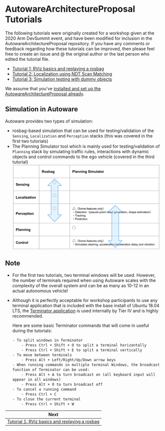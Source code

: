 # AutowareArchitectureProposal Tutorials

The following tutorials were originally created for a workshop given at the 2020 Arm DevSummit event, and have been modified for inclusion in the AutowareArchitectureProposal repository. If you have any comments or feedback regarding how these tutorials can be improved, then please feel free to create an issue and @ the original author or the last person who edited the tutorial file.

- [Tutorial 1: RViz basics and replaying a rosbag](1_rosbag.md)
- [Tutorial 2: Localization using NDT Scan Matching](2_localization.md)
- [Tutorial 3: Simulation testing with dummy objects](3_simulation.md)

We assume that you've [installed and set up the AutowareArchitectureProposal already](https://github.com/tier4/AutowareArchitectureProposal.proj#autoware-setup).

## Simulation in Autoware

Autoware provides two types of simulation:

- rosbag-based simulation that can be used for testing/validation of the `Sensing`, `Localization` and `Perception` stacks (this was covered in the first two tutorials)
- The Planning Simulator tool which is mainly used for testing/validation of `Planning` stack by simulating traffic rules, interactions with dynamic objects and control commands to the ego vehicle (covered in the third tutorial)
![sim](images/ex0/autoware_simulation_types.png)

## Note

- For the first two tutorials, two terminal windows will be used. However, the number of terminals required when using Autoware scales with the complexity of the overall system and can be as many as 10-12 in an actual autonomous vehicle!
- Although it is perfectly acceptable for workshop participants to use any terminal application that is included with the base install of Ubuntu 18.04 LTS, the [Terminator application](https://gnometerminator.blogspot.com/p/introduction.html) is used internally by Tier IV and is highly recommended.

    Here are some basic Terminator commands that will come in useful during the tutorials:

      - To split windows in Terminator
          - Press Ctrl + Shift + O to split a terminal horizontally
          - Press Ctrl + Shift + E to split a terminal vertically
      - To move between terminals
          - Press Alt + Left/Right/Up/Down arrow keys
      - When running commands in multiple terminal Windows, the broadcast function of Terminator can be used:
          - Press Alt + A to turn broadcast on (all keyboard input will appear in all windows)
          - Press Alt + O to turn broadcast off
      - To cancel a running command
          - Press Ctrl + C
      - To close the current terminal
          - Press Ctrl + Shift + W

| Next |
| ---- |
| [Tutorial 1: RViz basics and replaying a rosbag](1_rosbag.md) |
